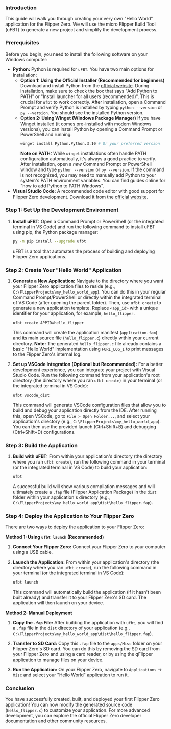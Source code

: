 ### Introduction

This guide will walk you through creating your very own "Hello World" application for the Flipper Zero. We will use the micro Flipper Build Tool (uFBT) to generate a new project and simplify the development process.

### Prerequisites

Before you begin, you need to install the following software on your Windows computer:

*   **Python:** Python is required for `uFBT`. You have two main options for installation:
    *   **Option 1: Using the Official Installer (Recommended for beginners)**
        Download and install Python from the [official website](https://www.python.org/). During installation, make sure to check the box that says "Add Python to PATH" or "Install launcher for all users (recommended)". This is crucial for `ufbt` to work correctly. After installation, open a Command Prompt and verify Python is installed by typing `python --version` or `py --version`. You should see the installed Python version.
    *   **Option 2: Using Winget (Windows Package Manager)**
        If you have Winget installed (it comes pre-installed with modern Windows versions), you can install Python by opening a Command Prompt or PowerShell and running:
        ```bash
        winget install Python.Python.3.10 # Or your preferred version
        ```
        **Note on PATH:** While `winget` installations often handle PATH configuration automatically, it's always a good practice to verify. After installation, open a *new* Command Prompt or PowerShell window and type `python --version` or `py --version`. If the command is not recognized, you may need to manually add Python to your system's PATH environment variables. You can find guides online for "how to add Python to PATH Windows".
*   **Visual Studio Code:** A recommended code editor with good support for Flipper Zero development. Download it from the [official website](https://code.visualstudio.com/).

### Step 1: Set Up the Development Environment

1.  **Install uFBT:**
    Open a Command Prompt or PowerShell (or the integrated terminal in VS Code) and run the following command to install uFBT using pip, the Python package manager:

    ```bash
    py -m pip install --upgrade ufbt
    ```

    uFBT is a tool that automates the process of building and deploying Flipper Zero applications.

### Step 2: Create Your "Hello World" Application

1.  **Generate a New Application:**
    Navigate to the directory where you want your Flipper Zero application files to reside (e.g., `C:\FlipperProjects\my_hello_world_app`). You can do this in your regular Command Prompt/PowerShell or directly within the integrated terminal of VS Code (after opening the parent folder). Then, use `ufbt create` to generate a new application template. Replace `<app_id>` with a unique identifier for your application, for example, `hello_flipper`.

    ```bash
    ufbt create APPID=hello_flipper
    ```

    This command will create the application manifest (`application.fam`) and its main source file (`hello_flipper.c`) directly within your current directory. **Note:** The generated `hello_flipper.c` file already contains a basic "Hello World" implementation using `FURI_LOG_I` to print messages to the Flipper Zero's internal log.

2.  **Set up VSCode Integration (Optional but Recommended):**
    For a better development experience, you can integrate your project with Visual Studio Code. Run the following command from your application's root directory (the directory where you ran `ufbt create`) in your terminal (or the integrated terminal in VS Code):

    ```bash
    ufbt vscode_dist
    ```

    This command will generate VSCode configuration files that allow you to build and debug your application directly from the IDE. After running this, open VSCode, go to `File > Open Folder...`, and select your application's directory (e.g., `C:\FlipperProjects\my_hello_world_app`). You can then use the provided launch (Ctrl+Shift+B) and debugging (Ctrl+Shift+D) configurations.

### Step 3: Build the Application

1.  **Build with uFBT:**
    From within your application's directory (the directory where you ran `ufbt create`), run the following command in your terminal (or the integrated terminal in VS Code) to build your application:

    ```bash
    ufbt
    ```

    A successful build will show various compilation messages and will ultimately create a `.fap` file (Flipper Application Package) in the `dist` folder within your application's directory (e.g., `C:\FlipperProjects\my_hello_world_app\dist\hello_flipper.fap`).

### Step 4: Deploy the Application to Your Flipper Zero

There are two ways to deploy the application to your Flipper Zero:

**Method 1: Using `ufbt launch` (Recommended)**

1.  **Connect Your Flipper Zero:**
    Connect your Flipper Zero to your computer using a USB cable.

2.  **Launch the Application:**
    From within your application's directory (the directory where you ran `ufbt create`), run the following command in your terminal (or the integrated terminal in VS Code):

    ```bash
    ufbt launch
    ```

    This command will automatically build the application (if it hasn't been built already) and transfer it to your Flipper Zero's SD card. The application will then launch on your device.

**Method 2: Manual Deployment**

1.  **Copy the `.fap` File:**
    After building the application with `ufbt`, you will find a `.fap` file in the `dist` directory of your application (e.g., `C:\FlipperProjects\my_hello_world_app\dist\hello_flipper.fap`).

2.  **Transfer to SD Card:**
    Copy this `.fap` file to the `apps/Misc` folder on your Flipper Zero's SD card. You can do this by removing the SD card from your Flipper Zero and using a card reader, or by using the qFlipper application to manage files on your device.

3.  **Run the Application:**
    On your Flipper Zero, navigate to `Applications` -> `Misc` and select your "Hello World" application to run it.

### Conclusion

You have successfully created, built, and deployed your first Flipper Zero application! You can now modify the generated source code (`hello_flipper.c`) to customize your application. For more advanced development, you can explore the official Flipper Zero developer documentation and other community resources.
